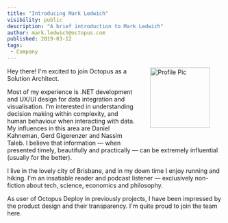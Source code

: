 ```yaml
---
title: "Introducing Mark Ledwich"
visibility: public
description: "A brief introduction to Mark Ledwich"
author: mark.ledwich@octopus.com
published: 2019-03-12
tags:
 - Company
---
```

<div style="float: right; margin: 30px; margin-top: 0">
<img alt="Profile Pic" src="https://i.octopus.com/site/team/mark-ledwich.jpg" height="140" width="140" />
</div>

Hey there! I'm excited to join Octopus as a Solution Architect.

Most of my experience is .NET development and UX/UI design for data integration and visualisation. I'm interested in understanding decision making within complexity, and human behaviour when interacting with data. My influences in this area are Daniel Kahneman, Gerd Gigerenzer and Nassim Taleb. I believe that information &mdash; when presented timely, beautifully and practically  &mdash; can be extremely influential (usually for the better). 

I live in the lovely city of Brisbane, and in my down time I enjoy running and hiking. I'm an insatiable reader and podcast listener &mdash; exclusively non-fiction about tech, science, economics and philosophy. 

As user of Octopus Deploy in previously projects, I have been impressed by the product design and their transparency. I'm quite proud to join the team here.